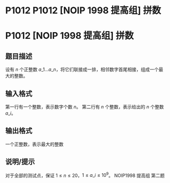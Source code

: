 # P1012 P1012 [NOIP 1998 提高组] 拼数

# P1012 [NOIP 1998 提高组] 拼数

## 题目描述

设有 $n$ 个正整数 $a\_1 \dots a\_n$，将它们联接成一排，相邻数字首尾相接，组成一个最大的整数。

## 输入格式

第一行有一个整数，表示数字个数 $n$。
第二行有 $n$ 个整数，表示给出的 $n$ 个整数 $a\_i$。

## 输出格式

一个正整数，表示最大的整数

## 说明/提示

对于全部的测试点，保证 $1 \leq n \leq 20$，$1 \leq a\_i \leq 10^9$。
NOIP1998 提高组 第二题
